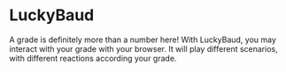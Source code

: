 # LuckyBaud
A grade is definitely more than a number here! With LuckyBaud, you may interact with your grade with your browser. It will play different scenarios, with different reactions according your grade. 
